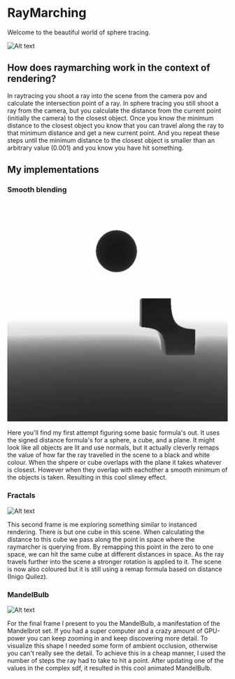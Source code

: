 # RayMarching

Welcome to the beautiful world of sphere tracing.

![Alt text](Readme/FractalsSmooth.gif)

## How does raymarching work in the context of rendering?

In raytracing you shoot a ray into the scene from the camera pov and calculate the intersection point of a ray. In sphere tracing you still shoot a ray from the camera, but you calculate the distance from the current point (initially the camera) to the closest object. Once you know the minimum distance to the closest object you know that you can travel along the ray to that minimum distance and get a new current point. And you repeat these steps until the minimum distance to the closest object is smaller than an arbitrary value (0.001) and you know you have hit something.

## My implementations

### Smooth blending

![Alt text](Readme/CubeSphereSmooth.gif)

Here you'll find my first attempt figuring some basic formula's out. It uses the signed distance formula's for a sphere, a cube, and a plane.
It might look like all objects are lit and use normals, but it actually cleverly remaps the value of how far the ray travelled in the scene to a black and white colour.
When the shpere or cube overlaps with the plane it takes whatever is closest. However when they overlap with eachother a smooth minimum of the objects is taken. Resulting in this cool slimey effect.

### Fractals

![Alt text](Readme/FractalsRotation.gif)

This second frame is me exploring something similar to instanced rendering. There is but one cube in this scene.
When calculating the distance to this cube we pass along the point in space where the raymarcher is querying from. By remapping this point in the zero to one space, we can hit the same cube at different distances in space.
As the ray travels further into the scene a stronger rotation is applied to it.
The scene is now also coloured but it is still using a remap formula based on distance (Inigo Quilez).

### MandelBulb

![Alt text](Readme/MandelBulb.gif)

For the final frame I present to you the MandelBulb, a manifestation of the Mandelbrot set.
If you had a super computer and a crazy amount of GPU-power you can keep zooming in and keep discovering more detail.
To visualize this shape I needed some form of ambient occlusion, otherwise you can't really see the detail. To achieve this in a cheap manner, I used the number of steps the ray had to take to hit a point.
After updating one of the values in the complex sdf, it resulted in this cool animated MandelBulb.
